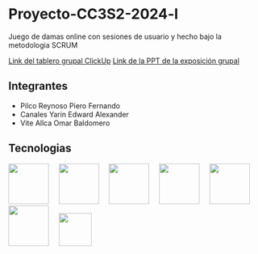 # Proyecto-CC3S2-2024-l

Juego de damas online con sesiones de usuario y hecho bajo la metodologia SCRUM

[Link del tablero grupal ClickUp](https://sharing.clickup.com/9013192166/b/h/4-90130817302-2/908e9fe44a83472)
[Link de la PPT de la exposición grupal](https://docs.google.com/presentation/d/10-hep7xmMh1TS8fGQngew3RSpkJFFo0P/edit?usp=sharing&ouid=106633011391616836915&rtpof=true&sd=true)

## Integrantes
- Pilco Reynoso Piero Fernando
- Canales Yarin Edward Alexander
- Vite Allca Omar Baldomero
  
## Tecnologias

<img src="https://user-images.githubusercontent.com/25181517/117447155-6a868a00-af3d-11eb-9cfe-245df15c9f3f.png" width="80" /> &nbsp; &nbsp;
<img src="https://user-images.githubusercontent.com/25181517/183890598-19a0ac2d-e88a-4005-a8df-1ee36782fde1.png" width="80" /> &nbsp; &nbsp;
<img src="https://user-images.githubusercontent.com/25181517/183897015-94a058a6-b86e-4e42-a37f-bf92061753e5.png" width="80" /> &nbsp; &nbsp;
<img src="https://user-images.githubusercontent.com/25181517/183423507-c056a6f9-1ba8-4312-a350-19bcbc5a8697.png" width="80"/> &nbsp; &nbsp;
<img src="https://user-images.githubusercontent.com/25181517/183423775-2276e25d-d43d-4e58-890b-edbc88e915f7.png" width="80"/> &nbsp; &nbsp;
<img src="https://upload.wikimedia.org/wikipedia/en/thumb/2/22/Logo_jasmine.svg/1200px-Logo_jasmine.svg.png" width="80"/> &nbsp; &nbsp;
<img src="https://seeklogo.com/images/C/clickup-symbol-logo-BB24230BBB-seeklogo.com.png" width="65"/>

